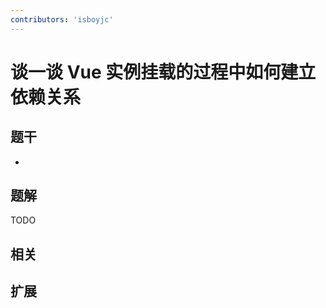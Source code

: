 ```yaml
---
contributors: 'isboyjc'
---
```


# 谈一谈 Vue 实例挂载的过程中如何建立依赖关系


## 题干

- 



## 题解

<!-- ::: details 点我查看题解 -->

  TODO

<!-- ::: -->



## 相关



## 扩展
